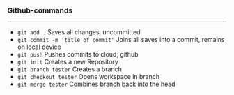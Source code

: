 ### Github-commands
---
- `git add .` Saves all changes, uncommitted
- `git commit -m 'title of commit'` Joins all saves into a commit, remains on local device
- `git push` Pushes commits to cloud; github
- `git init` Creates a new Repository
- `git branch tester` Creates a branch
- `git checkout tester` Opens workspace in branch
- `git merge tester` Combines branch back into the head
